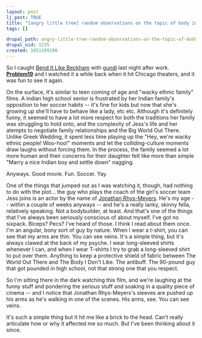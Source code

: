 ```yaml
--- 
layout: post
lj_post: TRUE
title: "[angry little tree] random observations on the topic of body image and perception of self"
tags: []

drupal_path: angry-little-tree-random-observations-on-the-topic-of-body-image-and-perception-of-self
drupal_nid: 1235
created: 1051199100
---
```

So I caught <a href="http://www.apple.com/trailers/fox_searchlight/benditlikebeckham/" target="_blank">Bend It Like Beckham</a> with <a href="http://gundi.livejournal.com">gundi</a> last night after work. <b><a href="http://www.cekta.com/M242" target="_blank">Problem19</a></b> and I watched it a while back when it hit Chicago theaters, and it was fun to see it again. 

On the surface, it's similar to teen coming of age and "wacky ethnic family" films. A indian high school senior is frustrated by her Indian family's opposition to her soccer habits -- it's fine for kids but now that she's growing up she'll have to behave like a lady, etc etc. Although it's definitely funny, it seemed to have a lot more respect for both the traditions her family was struggling to hold onto, and the complexity of Jess's life and her atempts to negotiate family relationships and the Big World Out There. Unlike Greek Wedding, it spent less time playing up the "Hey, we're wacky ethnic people! Woo-hoo!" moments and let the colliding-culture moments draw laughs without forcing them. In the process, the family seemed a lot more human and their concerns for their daughter felt like more than simple "Marry a nice Indian boy and settle down" nagging.

Anyways. Good movie. Fun. Soccer. Yay.

One of the things that jumped out as I was watching it, though, had nothing to do with the plot... the guy who plays the coach of the girl's soccer team Jess joins is an actor by the name of <a href="http://us.imdb.com/Name?Rhys-Meyers,%20Jonathan" target="_blank">Jonathan Rhys-Meyers</a>. He's my age -- within a couple of weeks anyways -- and he's a really lanky, skinny fella, relatively speaking. Not a bodybuilder, at least. And that's one of the things that I've always been seriously conscious of about myself. I've got no sixpack. Biceps? Pecs? I've heard of those. I think I read about them once. I'm an angular, bony sort of guy by nature. When I wear a t-shirt, you can see that my arms are thin. You can see veins. It's a simple thing, but it's always clawed at the back of my psyche. I wear long-sleeved shirts whenever I can, and when I wear T-shirts I try to grab a long-sleeved shirt to put over them. Anything to keep a protective shield of fabric between The World Out There and The Body I Don't Like. The antibuff. The 90-pound guy that got pounded in high school, not that strong one that you respect.

So I'm sitting there in the dark watching this film, and we're laughing at the funny stuff and pondering the serious stuff and soaking in a quality piece of cinema -- and I notice that Jonathan Rhys-Meyers's sleeves are pushed up his arms as he's walking in one of the scenes. His arms, see. You can see veins.

It's such a simple thing but it hit me like a brick to the head. Can't really articulate how or why it affected me so much. But I've been thinking about it since.

